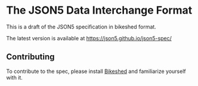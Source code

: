 # The JSON5 Data Interchange Format

This is a draft of the JSON5 specification in bikeshed format.

The latest version is available at https://json5.github.io/json5-spec/

## Contributing

To contribute to the spec, please install [Bikeshed] and familiarize yourself
with it.

[Bikeshed]: https://tabatkins.github.io/bikeshed/
